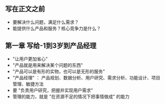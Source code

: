 ## 写在正文之前
- 要解决什么问题，满足什么需求？
- 能提供什么产品和服务？核心竞争力是什么？
## 第一章 写给-1到3岁到产品经理
- "让用户更加省心"
- "产品就是用来解决某个问题的东西"
- "产品可以是有形的实物，也可以是无形的服务"
- "产品经理" ： 产品规划、数据分析、用户研究、需求分析、功能设计、项目管理、敏捷方法
- 要 "负责用户研究，把握并实现用户需求"
- 管理的能力，就是 "在资源不足的情况下把事情做成" 的能力